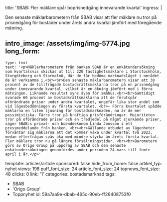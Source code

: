 title: 'SBAB: Fler mäklare spår boprisnedgång innevarande kvartal'
ingress: |
  <p>Den senaste mäklarbarometern från SBAB visar att fler mäklare nu tror på prisnedgång för bostäder under årets andra kvartal jämfört med föregående mätning.
  </p>
  
intro_image: /assets/img/img-5774.jpg
long_form:
  -
    type: text
    text: '<p>Mäklarbarometern från banken SBAB är en enkätundersökning som kvartalsvis skickas ut till 220 fastighetsmäklare i Storstockholm, Storgöteborg och Stormalmö, där de får bedöma marknadsläget i området de är verksamma i.<br><br>Den senaste mäklarbarometern visar att 30 procent av de tillfrågade bostadsrättsmäklarna tror på en prisnedgång under innevarande kvartal, vilket är en ökning jämfört med i förra mätningen. Liknande resultat syns även för småhus.<br><br>Samtidigt svarade 60 procent av bostadsrättsmäklarna att de förutspår oförändrade priser under andra kvartalet, ungefär lika stor andel som vid lägesbedömningen av första kvartalet. <br>– Förra kvartalet spådde mäklarna en liten ljusning för bostadsmarknaden, nu är de mer pessimistiska. Färre tror på kraftiga prisförändringar. Majoriteten tror på oförändrade priser och en tredjedel på något sjunkande priser, säger SBAB:s privat- och boendeekonom Linda Jonsson i ett pressmeddelande från banken. <br><br>Gällande utbudet av lägenheter förväntar sig mäklarna att det kommer växa under kvartal två 2023, medan efterfrågan spås öka med mindre styrka än årets första kvartal. Fler mäklare tror nu på längre försäljningstider. <br><br>Barometern görs av Origo Group på uppdrag av SBAB och den senaste enkätundersökningen genomfördes under perioden 24 mars till femte april i år.</p>'
template: articles/article
sponsored: false
hide_from_home: false
artikel_typ: nyhet
views: 198
puff_font_size: 24
article_font_size: 24
topnews_font_size: 48
clicks: 0
link: '1'
categories: bostadsmarknad
tags:
  - SBAB
  - 'Origo Group'
  - Toppnyhet
id: 59a7aa9e-dbab-465c-90eb-ff26408753f0

